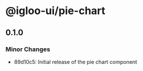 # @igloo-ui/pie-chart

## 0.1.0

### Minor Changes

- 89d10c5: Initial release of the pie chart component
